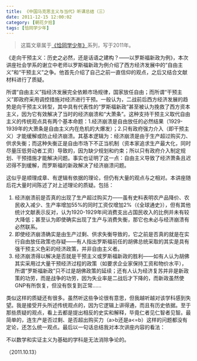 ```yaml
---
title: 《中国马克思主义与当代》听课总结（三）
date: 2011-12-15 12:00:02
category: [朝花夕拾]
tags: [恰同学少年]
---
```


> 这篇文章属于[《恰同学少年》](/posts/being-a-young-student)系列，写于2011年。

<!--more-->

《走向干预主义：历史之必然，还是话语之建构？——以罗斯福新政为例》，本次讲座社会学系的谢立中老师以罗斯福新政为例介绍了西方经济发展中的“自由主义”和“干预主义”之争。他首先介绍了自己之前一直信仰的观点，之后又结合文献材料进行了质疑。

所谓“自由主义”指经济发展完全依赖市场规律，国家放任自由；而所谓“干预主义”即政府采用调控措施对经济进行干预。一般认为，二战前后西方经济发展的趋势是向干预主义转型，其中具有代表性的“罗斯福新政”甚至被认为挽救了西方资本主义，因为它有效解决了当时的经济崩溃和“大萧条”。这种支持干预主义取代自由主义的传统观点具有两个基本命题：1.经济崩溃是自由放任的必然结果（1929-1939年的大萧条是自由主义内在危机的大爆发）；2.只有政府强力介入（即干预主义）才能缓解或防止经济崩溃。其基本逻辑为：经济崩溃是由于生产超过购买力、供求失衡；而这种失衡正是自由市场下不正当机制（资本家追求生产最大化，同时尽量压低劳动者工资）导致的，因为缺少规划和约束；所以只有政府介入制定规划、干预措施才能解决问题。事实也证明了这一点：自由主义导致了经济萧条且迟迟得不到缓解，而罗斯福的新政解决了经济崩溃问题。

这似乎是顺理成章、有逻辑有依据的理论，但仍有大量的观点与之相对。本讲座随后花大量时间陈述了对上述理论的质疑。包括：
1. 经济崩溃前是否真的出现了生产超过购买力——虽有史料表明农产品降价、农民收入减少、生产率增加55%的同时工资仅增加2%（《全球通史》），但有其他统计文献表示反对，认为1920-1929年间消费支出占国民收入的比例并未有较大降低；甚至认为即使确实出现了生产与消费失衡，那它也未必与经济崩溃有必然联系。
2. 即使经济崩溃确实是由生产过剩、供求失衡导致的，它之前是否真的就是在实行自由放任政策也存疑——有人指出罗斯福前任的胡佛总统采取的其实是具有强干预主义色彩的经济政策，并非自由主义者。
3. 经济崩溃得以解决是否就是干预主义或罗斯福新政的胜利——如有人认为胡佛其实采用过大量干预经济过程的政策（如要求企业家保持工资和物价水平），所谓“罗斯福新政”只不过是胡佛政策的延续；还有人认为经济复苏并非是新政策的功劳，而是战争的功劳，因为失业率是二战后才下降的，而新政虽然使GNP有所恢复，但没有恢复到正常……

类似这样的质疑还有很多。虽然听这些争论很有意思，但我越听越对该学科感到失望。我是接受开头所述传统观点的，因为它逻辑上讲得通，而且有历史依据。至于那些质疑的观点，看上去都是提出相反的史实和解释，毕竟仁者见仁智者见智。最简单的，连生产是否过剩、是否超出购买力（a>b还是a<=b）这样的问题都没有定论，还怎么统一观点。最后以一句话总结我对本次讲座内容的看法：

不以数学和实证主义为基础的学科是无法消除争论的。

（2011.10.13）
